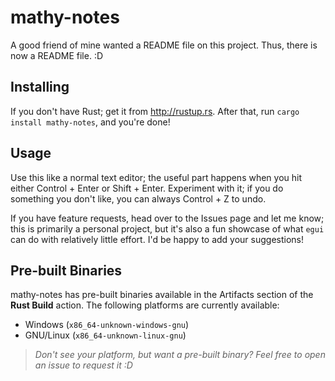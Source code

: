 # mathy-notes

A good friend of mine wanted a README file on this project. Thus, there is now a README file. :D

## Installing

If you don't have Rust; get it from http://rustup.rs. After that, run `cargo install mathy-notes`, and you're done!

## Usage

Use this like a normal text editor; the useful part happens when you hit either Control + Enter or Shift + Enter. Experiment with it; if you do something you don't like, you can always Control + Z to undo.

If you have feature requests, head over to the Issues page and let me know; this is primarily a personal project, but it's also a fun showcase of what `egui` can do with relatively little effort. I'd be happy to add your suggestions!

## Pre-built Binaries

mathy-notes has pre-built binaries available in the Artifacts section of the **Rust Build** action. The following platforms are currently available:

- Windows (`x86_64-unknown-windows-gnu`)
- GNU/Linux (`x86_64-unknown-linux-gnu`)

> _Don't see your platform, but want a pre-built binary? Feel free to open an issue to request it :D_
